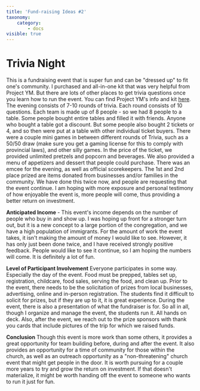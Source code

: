 ```yaml
---
title: 'Fund-raising Ideas #2'
taxonomy:
    category:
        - docs
visible: true
---
```


# Trivia Night
This is a fundraising event that is super fun and can be "dressed up" to fit one's community. I purchased and all-in-one kit that was very helpful from Project YM. But there are lots of other places to get trivia questions once you learn how to run the event. You can find Project YM's info and kit [here](https://triviafundraiser.com/). The evening consists of 7-10 rounds of trivia. Each round consists of 10 questions. Each team is made up of 8 people - so we had 8 people to a table. Some people bought entire tables and filled it with friends. Anyone who bought a table got a discount. But some people also bought 2 tickets or 4, and so then were put at a table with other individual ticket buyers. There were a couple mini games in between different rounds of Trivia, such as a 50/50 draw (make sure you get a gaming license for this to comply with provincial laws), and other silly games. In the price of the ticket, we provided unlimited pretzels and popcorn and beverages. We also provided a menu of appetizers and dessert that people could purchase. There was an emcee for the evening, as well as official scorekeepers. The 1st and 2nd place prized are items donated from businesses and/or families in the community. We have done this twice now, and people are requesting that the event continue. I am hoping with more exposure and personal testimony of how enjoyable the event is, more people will come, thus providing a better return on investment. 

**Anticipated Income** - This event's income depends on the number of people who buy in and show up. I was hoping up front for a stronger turn out, but it is a new concept to a large portion of the congregation, and we have a high population of immigrants. 
For the amount of work the event takes, it isn't making the amount of money I would like to see. However, it has only just been done twice, and I have received strongly positive feedback. People would like to see it continue, so I am hoping the numbers will come. It is definitely a lot of fun. 

**Level of Participant Involvement**
Everyone participates in some way. Especially the day of the event. Food must be prepped, tables set up, registration, childcare, food sales, serving the food, and clean up. Prior to the event, there needs to be the solicitation of prizes from local businesses, advertising, online and in-person registration. The students find it difficult to solicit for prizes, but if they are up to it, it is great experience. During the event, there is also a presentation of what the fundraiser is for. So all in all, though I organize and manage the event, the students run it. All hands on deck. Also, after the event, we reach out to the prize sponsors with thank you cards that include pictures of the trip for which we raised funds.

**Conclusion**
Though this event is more work than some others, it provides a great opportunity for team building before, during and after the event. It also provides an opportunity for a time of community for those within the church, as well as an outreach opportunity as a "non-threatening" church event that might get people in the door. It is worth pursuing for a couple more years to try and grow the return on investment. If that doesn't materialize, it might be worth handing off the event to someone who wants to run it just for fun. 